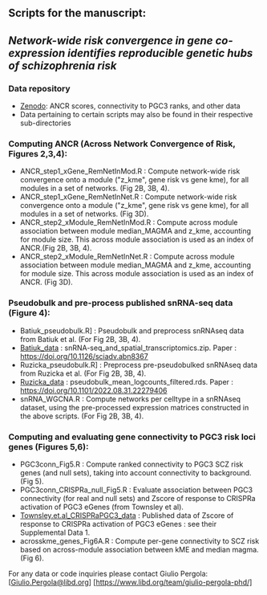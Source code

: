 ## Scripts for the manuscript: 
## *Network-wide risk convergence in gene co-expression identifies reproducible genetic hubs of schizophrenia risk*

### Data repository
* [Zenodo](https://doi.org/10.5281/zenodo.13381309): ANCR scores, connectivity to PGC3 ranks, and other data
* Data pertaining to certain scripts may also be found in their respective sub-directories

### Computing ANCR (Across Network Convergence of Risk, Figures 2,3,4):
* ANCR_step1_xGene_RemNetInMod.R : Compute network-wide risk convergence onto a module ("z_kme", gene risk vs gene kme), for all modules in a set of networks. (Fig 2B, 3B, 4). 
* ANCR_step1_xGene_RemNetInNet.R : Compute network-wide risk convergence onto a module ("z_kme", gene risk vs gene kme), for all modules in a set of networks. (Fig 3D). 
* ANCR_step2_xModule_RemNetInMod.R : Compute across module association between module median_MAGMA and z_kme, accounting for module size. This across module association is used as an index of ANCR.(Fig 2B, 3B, 4). 
* ANCR_step2_xModule_RemNetInNet.R : Compute across module association between module median_MAGMA and z_kme, accounting for module size. This across module association is used as an index of ANCR. (Fig 3D). 

### Pseudobulk and pre-process published snRNA-seq data  (Figure 4):
* Batiuk_pseudobulk.R] : Pseudobulk and preprocess snRNAseq data from Batiuk et al. (For Fig 2B, 3B, 4). 
* [Batiuk_data](https://zenodo.org/records/6921620) : snRNA-seq_and_spatial_transcriptomics.zip. Paper :  https://doi.org/10.1126/sciadv.abn8367
* Ruzicka_pseudobulk.R] : Preprocess pre-pseudobulked snRNAseq data from Ruzicka et al. (For Fig 2B, 3B, 4). 
* [Ruzicka_data](https://www.synapse.org/#!Synapse:syn25922167) : pseudobulk_mean_logcounts_filtered.rds. Paper :  https://doi.org/10.1101/2022.08.31.22279406
* snRNA_WGCNA.R : Compute networks per celltype in a snRNAseq dataset, using the pre-processed expression matrices constructed in the above scripts. (For Fig 2B, 3B, 4). 

### Computing and evaluating gene connectivity to PGC3 risk loci genes (Figures 5,6):
* PGC3conn_Fig5.R : Compute ranked connectivity to PGC3 SCZ risk genes (and null sets), taking into account connectivity to background. (Fig 5). 
* PGC3conn_CRISPRa_null_Fig5.R : Evaluate association between PGC3 connectivity (for real and null sets) and Zscore of response to CRISPRa activation of PGC3 eGenes (from Townsley et al).
* [Townsley.et.al_CRISPRaPGC3_data](https://www.biorxiv.org/content/10.1101/2022.03.29.486286v2.supplementary-material) : Published data of Zscore of response to CRISPRa activation of PGC3 eGenes : see their Supplemental Data 1.
* acrosskme_genes_Fig6A.R : Compute per-gene connectivity to SCZ risk based on across-module association between kME and median magma. (Fig 6).

For any data or code inquiries please contact Giulio Pergola: [Giulio.Pergola@libd.org] [https://www.libd.org/team/giulio-pergola-phd/]
